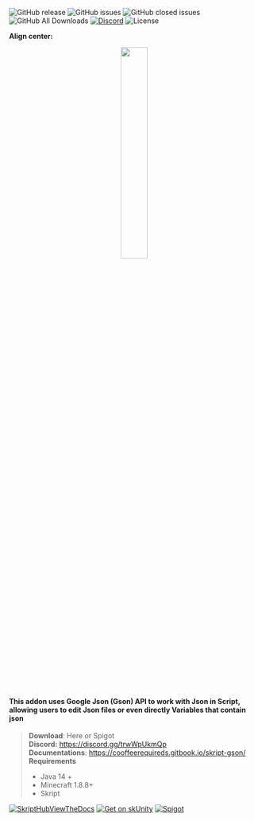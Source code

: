
![GitHub release](https://img.shields.io/github/release/cooffeeRequired/skJson?style=for-the-badge)
![GitHub issues](https://img.shields.io/github/issues-raw/cooffeeRequired/skJson?style=for-the-badge)
![GitHub closed issues](https://img.shields.io/github/issues-closed-raw/cooffeeRequired/skJson.svg?style=for-the-badge)
![GitHub All Downloads](https://img.shields.io/github/downloads/cooffeeRequired/skJson/total?style=for-the-badge)
[![Discord](https://img.shields.io/discord/425192525091831808.svg?style=for-the-badge)](https://discord.gg/skript)
![License](https://img.shields.io/github/license/cooffeeRequired/skJson?style=for-the-badge)


**Align center:**
<p align="center" width="100%">
    <img width="33%" src="https://user-images.githubusercontent.com/106232282/213727670-e9412127-c51e-495b-ba04-c1c2f64bb2b1.png"> 
</p>



#### This addon uses Google Json (Gson) API to work with Json in Script, allowing users to edit Json files or even directly Variables that contain json


> **Download**: Here or Spigot\
> **Discord:** https://discord.gg/trwWpUkmQp \
> **Documentations**: https://cooffeerequireds.gitbook.io/skript-gson/ \
> **Requirements**
> * Java 14 +
> * Minecraft 1.8.8+
> * Skript

[![SkriptHubViewTheDocs](http://skripthub.net/static/addon/ViewTheDocsButton.png)](http://skripthub.net/docs/?addon=Skript-Gson)
[![Get on skUnity](https://skunity.com/branding/buttons/get_on_docs_4.png)](https://docs.skunity.com/syntax/search/addon:skript-gson)
[![Spigot](https://static.spigotmc.org/img/spigot.png)](https://www.spigotmc.org/resources/skript-gson.106019/)
